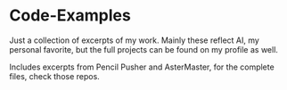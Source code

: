 # Code-Examples

Just a collection of excerpts of my work. Mainly these reflect AI, my personal favorite, 
but the full projects can be found on my profile as well.

Includes excerpts from Pencil Pusher and AsterMaster, for the complete files, check those repos.

